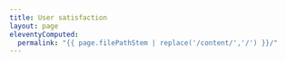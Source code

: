 ```yaml
---
title: User satisfaction
layout: page
eleventyComputed:
  permalink: "{{ page.filePathStem | replace('/content/','/') }}/"
---
```

